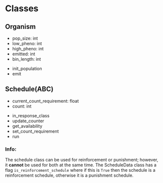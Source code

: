 # Classes

## Organism
- pop_size: int
- low_pheno: int
- high_pheno: int
- emitted: int
- bin_length: int
+ init_population
+ emit

## Schedule(ABC)
- current_count_requirement: float
- count: int
+ in_response_class
+ update_counter
+ get_availability
+ set_count_requirement
+ run

### Info:
The schedule class can be used for reinforcement or punishment; however, it **cannot** be used for both at the same time. The ScheduleData class has a flag `is_reinforcement_schedule` where if this is `True` then the schedule is a reinforcement schedule, otherwise it is a punishment schedule.

### 